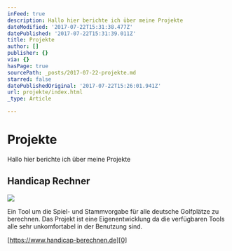 ```yaml
---
inFeed: true
description: Hallo hier berichte ich über meine Projekte
dateModified: '2017-07-22T15:31:38.477Z'
datePublished: '2017-07-22T15:31:39.011Z'
title: Projekte
author: []
publisher: {}
via: {}
hasPage: true
sourcePath: _posts/2017-07-22-projekte.md
starred: false
datePublishedOriginal: '2017-07-22T15:26:01.941Z'
url: projekte/index.html
_type: Article

---
```

# Projekte

Hallo hier berichte ich über meine Projekte

## Handicap Rechner
![](https://the-grid-user-content.s3-us-west-2.amazonaws.com/e2c8c1b1-4068-4ef6-94c9-a2c61ab73d8d.png)

Ein Tool um die Spiel- und Stammvorgabe für alle deutsche Golfplätze zu berechnen. Das Projekt ist eine Eigenentwicklung da die verfügbaren Tools alle sehr unkomfortabel in der Benutzung sind.

[https://www.handicap-berechnen.de][0]

[0]: https://www.handicap-berechnen.de/